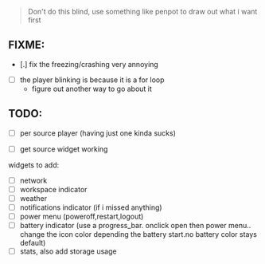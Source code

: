 > Don't do this blind, use something like penpot to draw out what i want first

## FIXME:

- [.] fix the freezing/crashing very annoying

- [ ] the player blinking is because it is a for loop
  - figure out another way to go about it

## TODO:

- [ ] per source player (having just one kinda sucks)

- [ ] get source widget working

widgets to add:

- [ ] network
- [ ] workspace indicator
- [ ] weather
- [ ] notifications indicator (if i missed anything)
- [ ] power menu (poweroff,restart,logout)
- [ ] battery indicator (use a progress_bar. onclick open then power menu.. change the icon color depending the battery start.no battery color stays default)
- [ ] stats, also add storage usage
